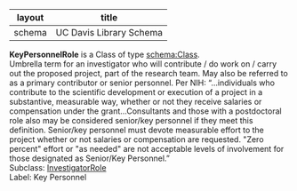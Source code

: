 | layout| title |
| ------------- |:-------------:|
| schema     | UC Davis Library Schema    |

**KeyPersonnelRole** is a Class of type [schema:Class](http://schema.org/Class). <br /> 
Umbrella term for an investigator who will contribute / do work on / carry out the proposed project, part of the research team. May also be referred to as a primary contributor or senior personnel. Per NIH: “…individuals who contribute to the scientific development or execution of a project in a substantive, measurable way, whether or not they receive salaries or compensation under the grant…Consultants and those with a postdoctoral role also may be considered senior/key personnel if they meet this definition. Senior/key personnel must devote measurable effort to the project whether or not salaries or compensation are requested. "Zero percent" effort or "as needed" are not acceptable levels of involvement for those designated as Senior/Key Personnel.”<br />
Subclass: [InvestigatorRole](http://vivoweb.org/ontology/core#InvestigatorRole)<br /> Label: Key Personnel<br /> 
